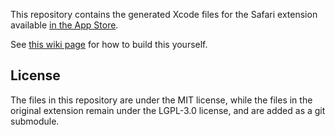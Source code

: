 This repository contains the generated Xcode files for the Safari extension available [in the App Store](https://apps.apple.com/us/app/dearrow-for-youtube/id6451469297).

See [this wiki page](https://github.com/ajayyy/SponsorBlock/wiki/Safari) for how to build this yourself.

## License

The files in this repository are under the MIT license, while the files in the original extension remain under the LGPL-3.0 license, and are added as a git submodule.

